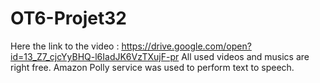 # OT6-Projet32

Here the link to the video : https://drive.google.com/open?id=13_Z7_cjcYyBHQ-l6IadJK6VzTXujF-pr
All used videos and musics are right free. Amazon Polly service was used to perform text to speech.
